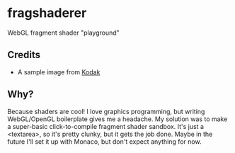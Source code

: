# fragshaderer

WebGL fragment shader "playground"

## Credits

- A sample image from [Kodak](https://r0k.us/graphics/kodak/)

## Why?

Because shaders are cool! I love graphics programming, but writing WebGL/OpenGL boilerplate gives me a headache.
My solution was to make a super-basic click-to-compile fragment shader sandbox. It's just a &lt;textarea&gt;, so it's pretty clunky, but it gets the job done. Maybe in the future I'll set it up with Monaco, but don't expect anything for now.
